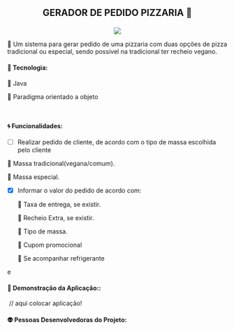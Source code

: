  

## <p align="center"> GERADOR DE PEDIDO PIZZARIA  :pizza:</p>


<p align="center">
<img src="http://img.shields.io/static/v1?label=STATUS&message=EM%20DESENVOLVIMENTO&color=GREEN&style=for-the-badge"/>
</p>

:page_with_curl:	Um sistema para gerar pedido de uma pizzaria com duas opções de pizza tradicional ou especial, sendo possível na tradicional ter recheio vegano.



#### :wrench: Tecnologia:

  :small_orange_diamond: Java

  :small_orange_diamond: Paradigma orientado a objeto

​    

#### :cyclone: Funcionalidades:  

   - [ ] Realizar pedido de cliente, de acordo com  o tipo de massa escolhida pelo cliente

   :small_orange_diamond: Massa tradicional(vegana/comum).

   :small_orange_diamond: Massa especial.

 - [x] Informar o valor do pedido de acordo com:

   :small_orange_diamond: Taxa de entrega, se existir.
   
   :small_orange_diamond: Recheio Extra, se existir.
   
   :small_orange_diamond: Tipo de massa.
   
   :small_orange_diamond: Cupom promocional 
   
   :small_orange_diamond: Se acompanhar refrigerante

e   
#### :closed_lock_with_key: Demonstração da Aplicação::  



​		// aqui colocar aplicação!



#### :alien: Pessoas Desenvolvedoras do Projeto:    














​	 

​    

​    

​    













